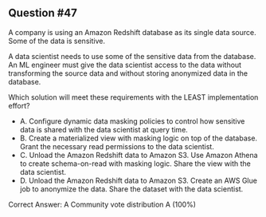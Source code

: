 ## Question #47

A company is using an Amazon Redshift database as its single data source. Some of the data is sensitive.

A data scientist needs to use some of the sensitive data from the database. An ML engineer must give the data scientist access to the data without transforming the source data and without storing anonymized data in the database.

Which solution will meet these requirements with the LEAST implementation effort?

- A. Configure dynamic data masking policies to control how sensitive data is shared with the data scientist at query time.
- B. Create a materialized view with masking logic on top of the database. Grant the necessary read permissions to the data scientist.
- C. Unload the Amazon Redshift data to Amazon S3. Use Amazon Athena to create schema-on-read with masking logic. Share the view with the data scientist.
- D. Unload the Amazon Redshift data to Amazon S3. Create an AWS Glue job to anonymize the data. Share the dataset with the data scientist. 

Correct Answer: 
A Community vote distribution A (100%)
